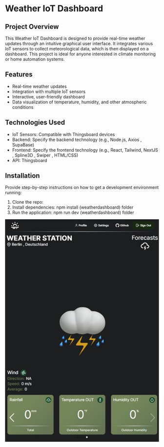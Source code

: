 # Weather IoT Dashboard

## Project Overview
This Weather IoT Dashboard is designed to provide real-time weather updates through an intuitive graphical user interface. It integrates various IoT sensors to collect meteorological data, which is then displayed on a dashboard. This project is ideal for anyone interested in climate monitoring or home automation systems.

## Features
- Real-time weather updates
- Integration with multiple IoT sensors
- Interactive, user-friendly dashboard
- Data visualization of temperature, humidity, and other atmospheric conditions

## Technologies Used
- IoT Sensors: Compatible with Thingsboard devices
- Backend: Specify the backend technology (e.g., Node.js, Axios , SupaBase)
- Frontend: Specify the frontend technology (e.g., React, Tailwind, NextJS , Spline3D , Swiper , HTML/CSS)
- API: Thingsboard

## Installation
Provide step-by-step instructions on how to get a development environment running:
1. Clone the repo:
2. Install dependencies: npm install (weatherdashboard) folder
3. Run the application: npm run dev (weatherdashboard) folder

<img align="center" alt="Java" border-radius="55px" style="padding-right:10px;" src="weatherdashboard\assets\screenshots\dashboard.jpg"/>

